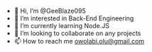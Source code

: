 - 👋 Hi, I’m @GeeBlaze095
- 👀 I’m interested in Back-End Engineering
- 🌱 I’m currently learning Node.JS
- 💞️ I’m looking to collaborate on any projects
- 📫 How to reach me owolabi.olu@gmail.com

<!---
GeeBlaze095/GeeBlaze095 is a ✨ special ✨ repository because its `README.md` (this file) appears on your GitHub profile.
You can click the Preview link to take a look at your changes.
--->
